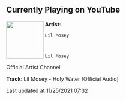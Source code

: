 ## Currently Playing on YouTube

[<img align="left" width="100" src="">](https://www.youtube.com/channel/UCZ3FuC9xpPnSErHJqMg5_EQ)

**Artist**: 
  
    Lil Mosey
  
  
  
    Lil Mosey
  




  
    
    
  
  Official Artist Channel




 

**Track**: Lil Mosey - Holy Water [Official Audio]

Last updated at 11/25/2021 07:32
